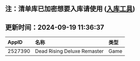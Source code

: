 ## 注：清单库已加密想要入库请使用 ([入库工具](https://github.com/BlankTMing/ManifestAutoUpdate/releases))

## 更新时间：2024-09-19 11:36:37
| AppID | 名称 | 类型  |
| :-------------------- | :----------------------------- | :----------- |
| 2527390 | Dead Rising Deluxe Remaster| Game |
